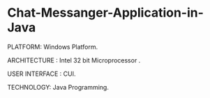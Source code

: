 
# Chat-Messanger-Application-in-Java


PLATFORM: Windows Platform.

ARCHITECTURE : Intel 32 bit Microprocessor .

USER INTERFACE : CUI.

TECHNOLOGY: Java Programming.

